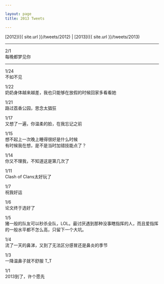 ```yaml
---

layout: page
title: 2013 Tweets

---
```


[2012]({{ site.url }}/tweets/2012) | [2013]({{ site.url }}/tweets/2013)

---
2/1  
每晚都梦见你

---

1/24  
不如不见

1/22  
奶奶身体越来越差，我也只能够在放假的时候回家多看看她

1/21  
路过荔香公园，思念太猖狂

1/17  
又想了一遍，你温柔的脸，在我忘记之前

1/15  
想不起上一次晚上睡得很好是什么时候  
有时候我在想，是不是当时加错技能点了？

1/14  
你又不理我，不知道这是第几次了

1/11  
Clash of Clans太好玩了

1/7  
祝我好运

1/6  
论文终于选好了

1/5  
猪一般的队友可以秒杀全队，LOL。最讨厌遇到那种没事瞎指挥的人，而且爱指挥的一般水平都不怎么高，只留下一个大坑。

1/4  
流了一天的鼻涕，又到了无法区分感冒还是鼻炎的季节

1/3  
一降温鼻子就不舒服 T_T

1/1  
2013到了，许个愿先